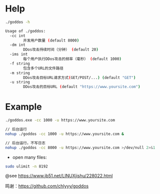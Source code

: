 # Help
```bash
./goddos -h
```

```bash
Usage of ./goddos:
  -cc int
        并发用户数量 (default 8000)
  -dm int
        DDos攻击持续时间（分钟） (default 20)
  -ims int
        每个用户执行DDos攻击的频率（毫秒） (default 1000)
  -f string
        包含多个URL的文件路径
  -m string
        DDos攻击目标URL请求方式(GET/POST/...) (default "GET")
  -u string
        DDos攻击的目标URL (default "https://www.yoursite.com")
```


# Example
```bash
./goddos.exe -cc 1000 -u https://www.yoursite.com

// 后台运行
nohup ./goddos -cc 1000 -u https://www.yoursite.com &

// 后台运行，不写日志
nohup ./goddos -cc 8000 -u https://www.yoursite.com >/dev/null 2>&1
```



- open many files:
```bash
sudo ulimit -n 8192
```
@see https://www.jb51.net/LINUXjishu/228022.html

鸣谢：https://github.com/chlyyy/goddos


